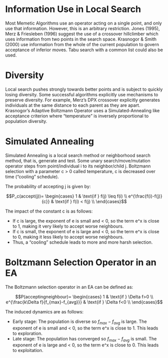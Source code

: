 # Information Use in Local Search

Most Memetic Algorithms use an operator acting on a single point, and only use that information. However, this is an arbitrary restriction. Jones (1995), Merz & Friesleben (1996) suggest the use of a crossover hillclimber which uses information from two points in the search space. Krasnogor & Smith (2000) use information from the whole of the current population to govern acceptance of inferior moves. Tabu search with a common list could also be used.

# Diversity

Local search pushes strongly towards better points and is subject to quickly losing diversity. Some successful algorithms explicitly use mechanisms to preserve diversity. For example, Merz’s DPX crossover explicitly generates individuals at the same distance to each parent as they are apart. Krasnogor’s Adaptive Boltzmann Operator uses a Simulated-Annealing like acceptance criterion where “temperature” is inversely proportional to population diversity.

# Simulated Annealing

Simulated Annealing is a local search method or neighborhood search method, that is, generate and test. Some unary search/move/mutation operator steps from point/individual i  to its neighbor/child  j. Boltzmann selection with a parameter c > 0 called temperature, c is decreased over time (“cooling” schedule).

The probability of accepting j is given by:

$$P_c(accept(j))= \begin{cases} 
1 & \text{if } f(j) \leq f(i) \\
e^{\frac{f(i)-f(j)}{c}} & \text{if } f(i) < f(j) \\
\end{cases}$$

The impact of the constant c is as follows:

- If c is large, the exponent of e is small and < 0, so the term e^x is close to 1, making it very likely to accept worse neighbours.
- If c is small, the exponent of e is large and < 0, so the term e^x is close to 0, making it less likely to accept worse neighbours.
- Thus, a “cooling” schedule leads to more and more harsh selection.

# Boltzmann Selection Operator in an EA

The Boltzmann selection operator in an EA can be defined as:

$$P(acceptingneighbour)= \begin{cases} 
1 & \text{if } \Delta f>0 \\
e^{\frac{k\Delta f}{f_{max}-f_{avg}}} & \text{if } \Delta f<0 \\
\end{cases}$$

The induced dynamics are as follows:

- Early stage: The population is diverse so $f_{max} - f_{avg}$ is large. The exponent of e is small and < 0, so the term e^x is close to 1. This leads to exploration.
- Late stage: The population has converged so $f_{max} - f_{avg}$ is small. The exponent of e is large and < 0, so the term e^x is close to 0. This leads to exploitation.
